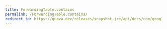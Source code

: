 ```yaml
---
title: ForwardingTable.contains
permalink: /ForwardingTable.contains/
redirect_to: https://guava.dev/releases/snapshot-jre/api/docs/com/google/common/collect/ForwardingTable.html#contains-java.lang.Object-java.lang.Object-
---
```

